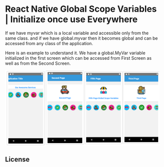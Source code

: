 # React Native Global Scope Variables | Initialize once use Everywhere


If we have myvar which is a local variable and accessible only from the same class. and if we have global.myvar then it becomes global and can be accessed from any class of the application.

Here is an example to understand it. We have a global.MyVar variable initialized in the first screen which can be accessed from First Screen as well as from the Second Screen.


![First Page](./images/Screenshot_1604837741.png "First Page")


## License
